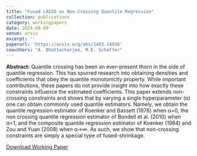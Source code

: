 ```yaml
---
title: "Fused LASSO as Non-Crossing Quantile Regression"
collection: publications
category: workingpapers
date: 2024-08-09
venue: arxiv
excerpt: ''
paperurl: 'https://arxiv.org/abs/2403.14036'
coauthors: "A. Bhattacharjee, M.E. Schaffer"
---
```

**Abstract:** Quantile crossing has been an ever-present thorn in the side of quantile regression. This has spurred research into obtaining densities and coefficients that obey the quantile monotonicity property. While important contributions, these papers do not provide insight into how exactly these constraints influence the estimated coefficients. This paper extends non-crossing constraints and shows that by varying a single hyperparameter (α) one can obtain commonly used quantile estimators. Namely, we obtain the quantile regression estimator of Koenker and Bassett (1978) when α=0, the non crossing quantile regression estimator of Bondell et al. (2010) when α=1, and the composite quantile regression estimator of Koenker (1984) and Zou and Yuan (2008) when α→∞. As such, we show that non-crossing constraints are simply a special type of fused-shrinkage.

[Download Working Paper](https://arxiv.org/abs/2403.14036)
